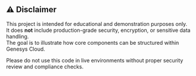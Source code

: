 ## ⚠️ Disclaimer

This project is intended for educational and demonstration purposes only.  
It does **not** include production-grade security, encryption, or sensitive data handling.  
The goal is to illustrate how core components can be structured within Genesys Cloud.

Please do not use this code in live environments without proper security review and compliance checks.